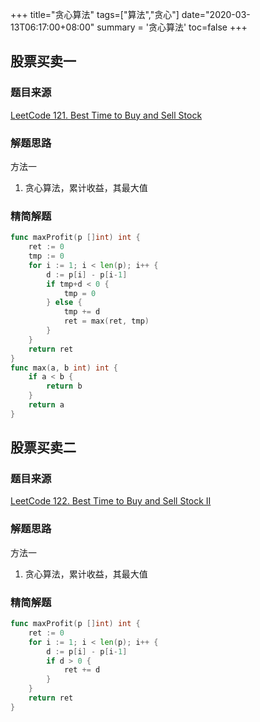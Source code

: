 +++
title="贪心算法"
tags=["算法","贪心"]
date="2020-03-13T06:17:00+08:00"
summary = '贪心算法'
toc=false
+++

股票买卖一
----------

### 题目来源

[LeetCode 121. Best Time to Buy and Sell Stock](https://leetcode.com/problems/best-time-to-buy-and-sell-stock/)

### 解题思路

方法一

1.	贪心算法，累计收益，其最大值

### 精简解题

```go
func maxProfit(p []int) int {
	ret := 0
	tmp := 0
	for i := 1; i < len(p); i++ {
		d := p[i] - p[i-1]
		if tmp+d < 0 {
			tmp = 0
		} else {
			tmp += d
			ret = max(ret, tmp)
		}
	}
	return ret
}
func max(a, b int) int {
	if a < b {
		return b
	}
	return a
}
```

股票买卖二
----------

### 题目来源

[LeetCode 122. Best Time to Buy and Sell Stock II](https://leetcode.com/problems/best-time-to-buy-and-sell-stock-ii/)

### 解题思路

方法一

1.	贪心算法，累计收益，其最大值

### 精简解题

```go
func maxProfit(p []int) int {
	ret := 0
	for i := 1; i < len(p); i++ {
		d := p[i] - p[i-1]
		if d > 0 {
			ret += d
		}
	}
	return ret
}
```

